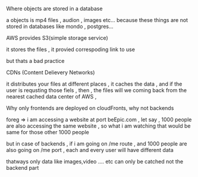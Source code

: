 
Where objects are stored in a database 

a objects is mp4 files , audion , images etc...
because these things are not stored in databases like mondo , postgres...

AWS provides S3(simple storage service)

it stores the files , it provied  correspoding link to use 

but thats a bad practice 

CDNs (Content Delievery Networks)

it distributes your files at different places , it caches the data , and if the user is requsting those fiels , then , the files will we coming back from the nearest cached data center of AWS , 

 Why only frontends are deployed on cloudFronts, why not backends 

 foreg => i am accessing a website at port beEpic.com , let say , 1000 people are also accessing the same website , so what i am watching that would be same for those other 1000 people 

 but in case of backends , if i am going on /me route ,
 and 1000 people are also going on /me port , each and every user will have different data 

 thatways only data like images,video .... etc can only be catched not the backend part